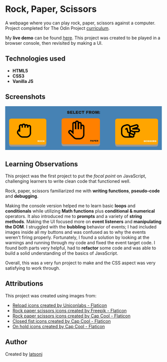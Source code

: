 # Rock, Paper, Scissors

A webpage where you can play rock, paper, scissors against a computer. Project completed for The Odin Project [curriculum](https://www.theodinproject.com/lessons/foundations-rock-paper-scissors).

My **live demo** can be found [here](https://latsonj.github.io/rock-paper-scissors/). This project was created to be played in a browser console, then revisited by making a UI. 

## Technologies used

 - **HTML5**
 - **CSS3**
 - **Vanilla JS**

## Screenshots

  <img src="./images/rpsREADME1.png" alt="Screenshot of live demo" width="550px"/>

## Learning Observations

This project was the first project to put the *focal point* on JavaScript, challenging learners to write clean code that functioned well.

Rock, paper, scissors familiarized me with **writing functions**, **pseudo-code** and **debugging**.

Making the console version helped me to learn basic **loops** and **conditionals** while utilizing **Math functions** plus **conditional & numerical** operators. It also introduced me to **prompts** and a variety of **string methods**. Making the UI focused more on **event listeners** and **manipulating the DOM**. I struggled with the **bubbling** behavior of events; I had included images inside all my buttons and was confused as to why the events weren't firing properly. Fortunately, I found a solution by looking at the warnings and running through my code and fixed the event target code. I found both parts very helpful, had to **refactor** some code and was able to build a solid understanding of the basics of JavaScript.

Overall, this was a very fun project to make and the CSS aspect was very satisfying to work through.

## Attributions

This project was created using images from:

- [Reload icons created by Uniconlabs - Flaticon](https://www.flaticon.com/free-icons/reload)
- [Rock paper scissors icons created by Freepik - Flaticon](https://www.flaticon.com/free-icons/rock-paper-scissors)
- [Rock paper scissors icons created by Cap Cool - Flaticon](https://www.flaticon.com/free-icons/rock-paper-scissors)
- [Closed fist icons created by Cap Cool - Flaticon](https://www.flaticon.com/free-icons/closed-fist)
- [On hold icons created by Cap Cool - Flaticon](https://www.flaticon.com/free-icons/on-hold)

## Author

Created by [latsonj](https://github.com/latsonj)